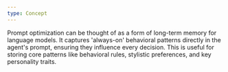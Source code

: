 ```yaml
---
type: Concept
---
```


Prompt optimization can be thought of as a form of long-term memory for language models. It captures 'always-on' behavioral patterns directly in the agent's prompt, ensuring they influence every decision. This is useful for storing core patterns like behavioral rules, stylistic preferences, and key personality traits.